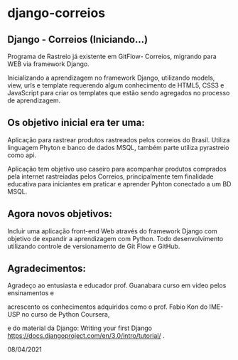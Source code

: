 # django-correios

## Django - Correios (Iniciando...)

Programa de Rastreio já existente em GitFlow- Correios, migrando para WEB via framework Django.

Inicializando a aprendizagem no framework Django, utilizando models, view, urls e template requerendo algum conhecimento de HTML5, CSS3 e JavaScript para criar os templates que estão sendo agregados no processo de aprendizagem.

## Os objetivo inicial era ter uma:
Aplicação para rastrear produtos rastreados pelos correios do Brasil. Utiliza linguagem Phyton e banco de dados MSQL, também parte utiliza pyrastreio como api.

Aplicação tem objetivo uso caseiro para acompanhar produtos comprados pela internet rastreiadas pelos Correios, principalmente tem finalidade educativa para iniciantes em praticar e aprender Pyhton conectado a um BD MSQL.

## Agora novos objetivos:
Incluir uma aplicação front-end Web através do framework Django com objetivo de expandir a aprendizagem com Python.
Todo desenvolvimento utilizando controle de versionamento de Git Flow e GitHub.

## Agradecimentos:
Agradeço ao entusiasta e educador prof. Guanabara curso em video pelos ensinamentos e

acrescento os conhecimentos adquiridos como o prof. Fabio Kon do IME-USP no curso de Python Coursera,

e do material da Django: Writing your first Django <https://docs.djangoproject.com/en/3.0/intro/tutorial/> .

08/04/2021

